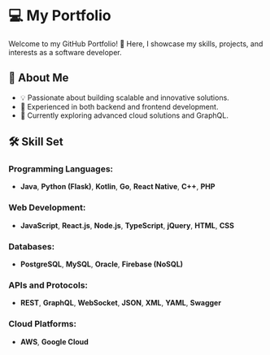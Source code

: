 # 💻 My Portfolio

Welcome to my GitHub Portfolio! 👋 Here, I showcase my skills, projects, and interests as a software developer.

## 🚀 About Me
- 💡 Passionate about building scalable and innovative solutions.
- 🔧 Experienced in both backend and frontend development.
- 🌱 Currently exploring advanced cloud solutions and GraphQL.

## 🛠️ Skill Set
### Programming Languages:
- **Java**, **Python (Flask)**, **Kotlin**, **Go**, **React Native**, **C++**, **PHP**

### Web Development:
- **JavaScript**, **React.js**, **Node.js**, **TypeScript**, **jQuery**, **HTML**, **CSS**

### Databases:
- **PostgreSQL**, **MySQL**, **Oracle**, **Firebase (NoSQL)**

### APIs and Protocols:
- **REST**, **GraphQL**, **WebSocket**, **JSON**, **XML**, **YAML**, **Swagger**

### Cloud Platforms:
- **AWS**, **Google Cloud**

